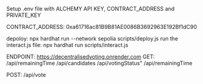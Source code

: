 Setup .env file with ALCHEMY API KEY, CONTRACT_ADDRESS and PRIVATE_KEY

CONTRACT_ADDRESS: 0xa61716ac81B9B81AE0086B3692963E192Bf1dC90

depoloy: npx hardhat run --network sepolia scripts/deploy.js
run the interact.js file: npx hardhat run scripts/interact.js

ENDPOINT: https://decentralisedvoting.onrender.com
GET: /api/remainingTime
    /api/candidates
    /api/votingStatus"
    /api/remainingTime

POST: /api/vote
